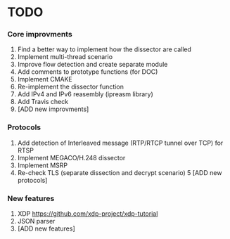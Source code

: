 # TODO

### Core improvments
1. Find a better way to implement how the dissector are called
2. Implement multi-thread scenario
3. Improve flow detection and create separate module
4. Add comments to prototype functions (for DOC)
5. Implement CMAKE
6. Re-implement the dissector function
7. Add IPv4 and IPv6 reasembly (ipreasm library)
8. Add Travis check
9. [ADD new improvments]

### Protocols
1. Add detection of Interleaved message (RTP/RTCP tunnel over TCP) for RTSP
2. Implement MEGACO/H.248 dissector
3. Implement MSRP
4. Re-check TLS (separate dissection and decrypt scenario)
5 [ADD new protocols]

### New features
1. XDP https://github.com/xdp-project/xdp-tutorial
2. JSON parser
3. [ADD new features]
